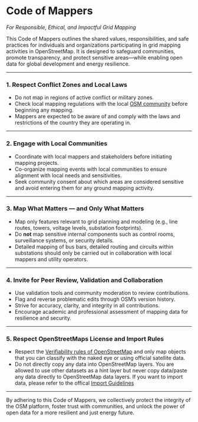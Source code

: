 

# Code of Mappers

*For Responsible, Ethical, and Impactful Grid Mapping*

This Code of Mappers outlines the shared values, responsibilities, and safe practices for individuals and organizations participating in grid mapping activities in OpenStreetMap. It is designed to safeguard communities, promote transparency, and protect sensitive areas—while enabling open data for global development and energy resilience.

---

### 1. **Respect Conflict Zones and Local Laws**

* Do not map in regions of active conflict or military zones.
* Check local mapping regulations with the local [OSM community](https://wiki.openstreetmap.org/wiki/Power_networks#Local%20projects%20in%20Africa) before beginning any mapping.
* Mappers are expected to be aware of and comply with the laws and restrictions of the country they are operating in.

---

### 2. **Engage with Local Communities**

* Coordinate with local mappers and stakeholders before initiating mapping projects.
* Co-organize mapping events with local communities to ensure alignment with local needs and sensitivities.
* Seek community consent about which areas are considered sensitive and avoid entering them for any ground mapping activity.

---

### 3. **Map What Matters — and Only What Matters**

* Map only features relevant to grid planning and modeling (e.g., line routes, towers, voltage levels, substation footprints).
* Do **not** map sensitive internal components such as control rooms, surveillance systems, or security details.
* Detailed mapping of bus bars, detailed routing and circuits within substations should only be carried out in collaboration with local mappers and utility operators.

---

### 4. **Invite for Peer Review, Validation and Collaboration**

* Use validation tools and community moderation to review contributions.
* Flag and reverse problematic edits through OSM’s version history.
* Strive for accuracy, clarity, and integrity in all contributions.
* Encourage academic and professional assessment of mapping data for resilience and security.


---

### 5. **Respect OpenStreetMaps License and Import Rules**


* Respect the [Verifiability rules of OpenStreetMap](https://wiki.openstreetmap.org/wiki/Verifiability) and only map objects that you can classify with the naked eye or using official satellite data.
* Do not directly copy any data into OpenStreetMap layers. You are allowed to use other datasets as a hint layer but never copy data/paste any data directly to OpenStreetMap data layers. If you want to import data, please refer to the offical [Import Guidelines](https://wiki.openstreetmap.org/wiki/Import/Guidelines)

---

By adhering to this Code of Mappers, we collectively protect the integrity of the OSM platform, foster trust with communities, and unlock the power of open data for a more resilient and just energy future.

